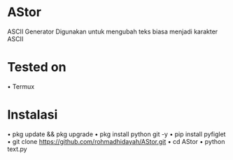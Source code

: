 # AStor
ASCII Generator
Digunakan untuk mengubah teks biasa menjadi karakter ASCII

# Tested on
• Termux

# Instalasi
• pkg update && pkg upgrade
• pkg install python git -y
• pip install pyfiglet
• git clone https://github.com/rohmadhidayah/AStor.git
• cd AStor
• python text.py
